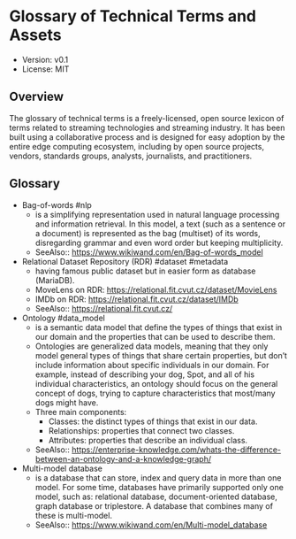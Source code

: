 # Glossary of Technical Terms and Assets

* Version: v0.1
* License: MIT

## Overview

The glossary of technical terms is a freely-licensed, open source lexicon of terms related to streaming technologies and streaming industry.
It has been built using a collaborative process and is designed for easy adoption by the entire edge computing ecosystem,
including by open source projects, vendors, standards groups, analysts, journalists, and practitioners.

## Glossary

- Bag-of-words #nlp
  - is a simplifying representation used in natural language processing and information retrieval. In this model, a text (such as a sentence or a document) is represented as the bag (multiset) of its words, disregarding grammar and even word order but keeping multiplicity. 
  - SeeAlso:: https://www.wikiwand.com/en/Bag-of-words_model
- Relational Dataset Repository (RDR) #dataset #metadata
  - having famous public dataset but in easier form as database (MariaDB).
  - MoveLens on RDR: https://relational.fit.cvut.cz/dataset/MovieLens
  - IMDb on RDR: https://relational.fit.cvut.cz/dataset/IMDb
  - SeeAlso:: https://relational.fit.cvut.cz/
- Ontology #data_model
  - is a semantic data model that define the types of things that exist in our domain and the properties that can be used to describe them.
  - Ontologies are generalized data models, meaning that they only model general types of things that share certain properties, but don’t include information about specific individuals in our domain. For example, instead of describing your dog, Spot, and all of his individual characteristics, an ontology should focus on the general concept of dogs, trying to capture characteristics that most/many dogs might have.
  - Three main components:
    - Classes: the distinct types of things that exist in our data.
    - Relationships: properties that connect two classes.
    - Attributes: properties that describe an individual class.
  - SeeAlso:: https://enterprise-knowledge.com/whats-the-difference-between-an-ontology-and-a-knowledge-graph/
- Multi-model database
  - is a database that can store, index and query data in more than one model. For some time, databases have primarily supported only one model, such as: relational database, document-oriented database, graph database or triplestore. A database that combines many of these is multi-model.
  - SeeAlso:: https://www.wikiwand.com/en/Multi-model_database
